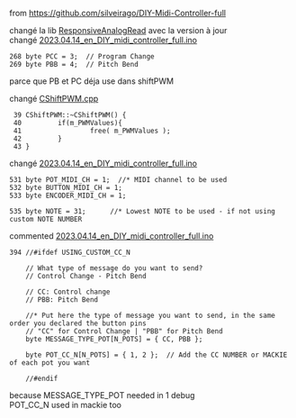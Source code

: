 from https://github.com/silveirago/DIY-Midi-Controller-full

changé la lib [ResponsiveAnalogRead](libraries/ResponsiveAnalogRead) avec la version à jour  
changé [2023.04.14_en_DIY_midi_controller_full.ino](2023.04.14_en_DIY_midi_controller_full/2023.04.14_en_DIY_midi_controller_full.ino)
```
268 byte PCC = 3;  // Program Change
269 byte PBB = 4;  // Pitch Bend
```
parce que PB et PC déja use dans shiftPWM

changé [CShiftPWM.cpp](libraries/ShiftPWM/CShiftPWM.cpp)
```
 39 CShiftPWM::~CShiftPWM() {
 40         if(m_PWMValues){
 41                 free( m_PWMValues );
 42         }
 43 }   
 ```


changé [2023.04.14_en_DIY_midi_controller_full.ino](2023.04.14_en_DIY_midi_controller_full/2023.04.14_en_DIY_midi_controller_full.ino)
```
531 byte POT_MIDI_CH = 1;  //* MIDI channel to be used
532 byte BUTTON_MIDI_CH = 1;
533 byte ENCODER_MIDI_CH = 1;

535 byte NOTE = 31;      //* Lowest NOTE to be used - if not using custom NOTE NUMBER
```

commented [2023.04.14_en_DIY_midi_controller_full.ino](2023.04.14_en_DIY_midi_controller_full/2023.04.14_en_DIY_midi_controller_full.ino)
```
394 //#ifdef USING_CUSTOM_CC_N

    // What type of message do you want to send?
    // Control Change - Pitch Bend

    // CC: Control change
    // PBB: Pitch Bend

    //* Put here the type of message you want to send, in the same order you declared the button pins
    // "CC" for Control Change | "PBB" for Pitch Bend
    byte MESSAGE_TYPE_POT[N_POTS] = { CC, PBB };

    byte POT_CC_N[N_POTS] = { 1, 2 };  // Add the CC NUMBER or MACKIE of each pot you want

    //#endif
```
because MESSAGE_TYPE_POT needed in 1 debug  
POT_CC_N used in mackie too 